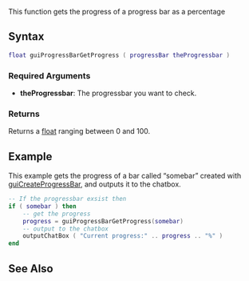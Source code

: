This function gets the progress of a progress bar as a percentage

Syntax
------

``` lua
float guiProgressBarGetProgress ( progressBar theProgressbar )
```

### Required Arguments

-   **theProgressbar**: The progressbar you want to check.

### Returns

Returns a [float](/docs/float.md "wikilink") ranging between 0 and 100.

Example
-------

This example gets the progress of a bar called “somebar” created with [guiCreateProgressBar](/docs/guiCreateProgressBar.md "wikilink"), and outputs it to the chatbox.

``` lua
-- If the progressbar exsist then
if ( somebar ) then
    -- get the progress
    progress = guiProgressBarGetProgress(somebar)
    -- output to the chatbox
    outputChatBox ( "Current progress:" .. progress .. "%" )
end
```

See Also
--------
